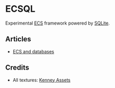 # ECSQL
Experimental [ECS](https://www.flecs.dev/ecs-faq/) framework powered by [SQLite](https://sqlite.org).


## Articles
- [ECS and databases](docs/01-ecs-databases-en.md)


## Credits
- All textures: [Kenney Assets](https://kenney.nl/assets)
